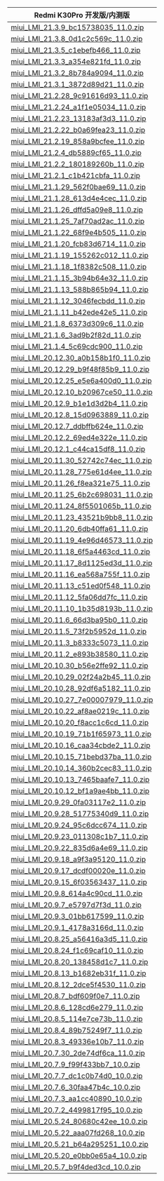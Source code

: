 | Redmi K30Pro  开发版/内测版    |
| ---- |
| [miui_LMI_21.3.9_bc15738035_11.0.zip](https://hugeota.d.miui.com/21.3.9/miui_LMI_21.3.9_bc15738035_11.0.zip)    |
| [miui_LMI_21.3.8_0d1c2c569c_11.0.zip](https://hugeota.d.miui.com/21.3.8/miui_LMI_21.3.8_0d1c2c569c_11.0.zip)    |
| [miui_LMI_21.3.5_c1ebefb466_11.0.zip](https://hugeota.d.miui.com/21.3.5/miui_LMI_21.3.5_c1ebefb466_11.0.zip)    |
| [miui_LMI_21.3.3_a354e821fd_11.0.zip](https://hugeota.d.miui.com/21.3.3/miui_LMI_21.3.3_a354e821fd_11.0.zip)    |
| [miui_LMI_21.3.2_8b784a9094_11.0.zip](https://hugeota.d.miui.com/21.3.2/miui_LMI_21.3.2_8b784a9094_11.0.zip)    |
| [miui_LMI_21.3.1_3872d89d21_11.0.zip](https://hugeota.d.miui.com/21.3.1/miui_LMI_21.3.1_3872d89d21_11.0.zip)    |
| [miui_LMI_21.2.28_9c91616d93_11.0.zip](https://hugeota.d.miui.com/21.2.28/miui_LMI_21.2.28_9c91616d93_11.0.zip)    |
| [miui_LMI_21.2.24_a1f1e05034_11.0.zip](https://hugeota.d.miui.com/21.2.24/miui_LMI_21.2.24_a1f1e05034_11.0.zip)    |
| [miui_LMI_21.2.23_13183af3d3_11.0.zip](https://hugeota.d.miui.com/21.2.23/miui_LMI_21.2.23_13183af3d3_11.0.zip)    |
| [miui_LMI_21.2.22_b0a69fea23_11.0.zip](https://hugeota.d.miui.com/21.2.22/miui_LMI_21.2.22_b0a69fea23_11.0.zip)    |
| [miui_LMI_21.2.19_858a9bcfee_11.0.zip](https://hugeota.d.miui.com/21.2.19/miui_LMI_21.2.19_858a9bcfee_11.0.zip)    |
| [miui_LMI_21.2.4_db5889cf65_11.0.zip](https://hugeota.d.miui.com/21.2.4/miui_LMI_21.2.4_db5889cf65_11.0.zip)    |
| [miui_LMI_21.2.2_180189260b_11.0.zip](https://hugeota.d.miui.com/21.2.2/miui_LMI_21.2.2_180189260b_11.0.zip)    |
| [miui_LMI_21.2.1_c1b421cbfa_11.0.zip](https://hugeota.d.miui.com/21.2.1/miui_LMI_21.2.1_c1b421cbfa_11.0.zip)    |
| [miui_LMI_21.1.29_562f0bae69_11.0.zip](https://hugeota.d.miui.com/21.1.29/miui_LMI_21.1.29_562f0bae69_11.0.zip)    |
| [miui_LMI_21.1.28_613d4e4cec_11.0.zip](https://hugeota.d.miui.com/21.1.28/miui_LMI_21.1.28_613d4e4cec_11.0.zip)    |
| [miui_LMI_21.1.26_dffd5a09e8_11.0.zip](https://hugeota.d.miui.com/21.1.26/miui_LMI_21.1.26_dffd5a09e8_11.0.zip)    |
| [miui_LMI_21.1.25_7af70ad2ac_11.0.zip](https://hugeota.d.miui.com/21.1.25/miui_LMI_21.1.25_7af70ad2ac_11.0.zip)    |
| [miui_LMI_21.1.22_68f9e4b505_11.0.zip](https://hugeota.d.miui.com/21.1.22/miui_LMI_21.1.22_68f9e4b505_11.0.zip)    |
| [miui_LMI_21.1.20_fcb83d6714_11.0.zip](https://hugeota.d.miui.com/21.1.20/miui_LMI_21.1.20_fcb83d6714_11.0.zip)    |
| [miui_LMI_21.1.19_155262c012_11.0.zip](https://hugeota.d.miui.com/21.1.19/miui_LMI_21.1.19_155262c012_11.0.zip)    |
| [miui_LMI_21.1.18_1f8382c508_11.0.zip](https://hugeota.d.miui.com/21.1.18/miui_LMI_21.1.18_1f8382c508_11.0.zip)    |
| [miui_LMI_21.1.15_3b94b64e32_11.0.zip](https://hugeota.d.miui.com/21.1.15/miui_LMI_21.1.15_3b94b64e32_11.0.zip)    |
| [miui_LMI_21.1.13_588b865b94_11.0.zip](https://hugeota.d.miui.com/21.1.13/miui_LMI_21.1.13_588b865b94_11.0.zip)    |
| [miui_LMI_21.1.12_3046fecbdd_11.0.zip](https://hugeota.d.miui.com/21.1.12/miui_LMI_21.1.12_3046fecbdd_11.0.zip)    |
| [miui_LMI_21.1.11_b42ede42e5_11.0.zip](https://hugeota.d.miui.com/21.1.11/miui_LMI_21.1.11_b42ede42e5_11.0.zip)    |
| [miui_LMI_21.1.8_6373d309c6_11.0.zip](https://hugeota.d.miui.com/21.1.8/miui_LMI_21.1.8_6373d309c6_11.0.zip)    |
| [miui_LMI_21.1.6_3ad9b2f82d_11.0.zip](https://hugeota.d.miui.com/21.1.6/miui_LMI_21.1.6_3ad9b2f82d_11.0.zip)    |
| [miui_LMI_21.1.4_5c69cdc900_11.0.zip](https://hugeota.d.miui.com/21.1.4/miui_LMI_21.1.4_5c69cdc900_11.0.zip)    |
| [miui_LMI_20.12.30_a0b158b1f0_11.0.zip](https://hugeota.d.miui.com/20.12.30/miui_LMI_20.12.30_a0b158b1f0_11.0.zip)    |
| [miui_LMI_20.12.29_b9f48f85b9_11.0.zip](https://hugeota.d.miui.com/20.12.29/miui_LMI_20.12.29_b9f48f85b9_11.0.zip)    |
| [miui_LMI_20.12.25_e5e6a400d0_11.0.zip](https://hugeota.d.miui.com/20.12.25/miui_LMI_20.12.25_e5e6a400d0_11.0.zip)    |
| [miui_LMI_20.12.10_b20967ce50_11.0.zip](https://hugeota.d.miui.com/20.12.10/miui_LMI_20.12.10_b20967ce50_11.0.zip)    |
| [miui_LMI_20.12.9_b1e1d3d2b4_11.0.zip](https://hugeota.d.miui.com/20.12.9/miui_LMI_20.12.9_b1e1d3d2b4_11.0.zip)    |
| [miui_LMI_20.12.8_15d0963889_11.0.zip](https://hugeota.d.miui.com/20.12.8/miui_LMI_20.12.8_15d0963889_11.0.zip)    |
| [miui_LMI_20.12.7_ddbffb624e_11.0.zip](https://hugeota.d.miui.com/20.12.7/miui_LMI_20.12.7_ddbffb624e_11.0.zip)    |
| [miui_LMI_20.12.2_69ed4e322e_11.0.zip](https://hugeota.d.miui.com/20.12.2/miui_LMI_20.12.2_69ed4e322e_11.0.zip)    |
| [miui_LMI_20.12.1_c44ca15df8_11.0.zip](https://hugeota.d.miui.com/20.12.1/miui_LMI_20.12.1_c44ca15df8_11.0.zip)    |
| [miui_LMI_20.11.30_52742c74ec_11.0.zip](https://hugeota.d.miui.com/20.11.30/miui_LMI_20.11.30_52742c74ec_11.0.zip)    |
| [miui_LMI_20.11.28_775e61d4ee_11.0.zip](https://hugeota.d.miui.com/20.11.28/miui_LMI_20.11.28_775e61d4ee_11.0.zip)    |
| [miui_LMI_20.11.26_f8ea321e75_11.0.zip](https://hugeota.d.miui.com/20.11.26/miui_LMI_20.11.26_f8ea321e75_11.0.zip)    |
| [miui_LMI_20.11.25_6b2c698031_11.0.zip](https://hugeota.d.miui.com/20.11.25/miui_LMI_20.11.25_6b2c698031_11.0.zip)    |
| [miui_LMI_20.11.24_8f5501065b_11.0.zip](https://hugeota.d.miui.com/20.11.24/miui_LMI_20.11.24_8f5501065b_11.0.zip)    |
| [miui_LMI_20.11.23_43521b9bb8_11.0.zip](https://hugeota.d.miui.com/20.11.23/miui_LMI_20.11.23_43521b9bb8_11.0.zip)    |
| [miui_LMI_20.11.20_6db40ffa61_11.0.zip](https://hugeota.d.miui.com/20.11.20/miui_LMI_20.11.20_6db40ffa61_11.0.zip)    |
| [miui_LMI_20.11.19_4e96d46573_11.0.zip](https://hugeota.d.miui.com/20.11.19/miui_LMI_20.11.19_4e96d46573_11.0.zip)    |
| [miui_LMI_20.11.18_6f5a4463cd_11.0.zip](https://hugeota.d.miui.com/20.11.18/miui_LMI_20.11.18_6f5a4463cd_11.0.zip)    |
| [miui_LMI_20.11.17_8d1125ed3d_11.0.zip](https://hugeota.d.miui.com/20.11.17/miui_LMI_20.11.17_8d1125ed3d_11.0.zip)    |
| [miui_LMI_20.11.16_ea568a755f_11.0.zip](https://hugeota.d.miui.com/20.11.16/miui_LMI_20.11.16_ea568a755f_11.0.zip)    |
| [miui_LMI_20.11.13_c51ed0f548_11.0.zip](https://hugeota.d.miui.com/20.11.13/miui_LMI_20.11.13_c51ed0f548_11.0.zip)    |
| [miui_LMI_20.11.12_5fa06dd7fc_11.0.zip](https://hugeota.d.miui.com/20.11.12/miui_LMI_20.11.12_5fa06dd7fc_11.0.zip)    |
| [miui_LMI_20.11.10_1b35d8193b_11.0.zip](https://hugeota.d.miui.com/20.11.10/miui_LMI_20.11.10_1b35d8193b_11.0.zip)    |
| [miui_LMI_20.11.6_66d3ba95b0_11.0.zip](https://hugeota.d.miui.com/20.11.6/miui_LMI_20.11.6_66d3ba95b0_11.0.zip)    |
| [miui_LMI_20.11.5_73f2b5952d_11.0.zip](https://hugeota.d.miui.com/20.11.5/miui_LMI_20.11.5_73f2b5952d_11.0.zip)    |
| [miui_LMI_20.11.3_b8333c5073_11.0.zip](https://hugeota.d.miui.com/20.11.3/miui_LMI_20.11.3_b8333c5073_11.0.zip)    |
| [miui_LMI_20.11.2_e893b38580_11.0.zip](https://hugeota.d.miui.com/20.11.2/miui_LMI_20.11.2_e893b38580_11.0.zip)    |
| [miui_LMI_20.10.30_b56e2ffe92_11.0.zip](https://hugeota.d.miui.com/20.10.30/miui_LMI_20.10.30_b56e2ffe92_11.0.zip)    |
| [miui_LMI_20.10.29_02f24a2b45_11.0.zip](https://hugeota.d.miui.com/20.10.29/miui_LMI_20.10.29_02f24a2b45_11.0.zip)    |
| [miui_LMI_20.10.28_92df6a5182_11.0.zip](https://hugeota.d.miui.com/20.10.28/miui_LMI_20.10.28_92df6a5182_11.0.zip)    |
| [miui_LMI_20.10.27_7e00007979_11.0.zip](https://hugeota.d.miui.com/20.10.27/miui_LMI_20.10.27_7e00007979_11.0.zip)    |
| [miui_LMI_20.10.22_af8ae0219c_11.0.zip](https://hugeota.d.miui.com/20.10.22/miui_LMI_20.10.22_af8ae0219c_11.0.zip)    |
| [miui_LMI_20.10.20_f8acc1c6cd_11.0.zip](https://hugeota.d.miui.com/20.10.20/miui_LMI_20.10.20_f8acc1c6cd_11.0.zip)    |
| [miui_LMI_20.10.19_71b1f65973_11.0.zip](https://hugeota.d.miui.com/20.10.19/miui_LMI_20.10.19_71b1f65973_11.0.zip)    |
| [miui_LMI_20.10.16_caa34cbde2_11.0.zip](https://hugeota.d.miui.com/20.10.16/miui_LMI_20.10.16_caa34cbde2_11.0.zip)    |
| [miui_LMI_20.10.15_71bebd37ba_11.0.zip](https://hugeota.d.miui.com/20.10.15/miui_LMI_20.10.15_71bebd37ba_11.0.zip)    |
| [miui_LMI_20.10.14_360b2cec83_11.0.zip](https://hugeota.d.miui.com/20.10.14/miui_LMI_20.10.14_360b2cec83_11.0.zip)    |
| [miui_LMI_20.10.13_7465baafe7_11.0.zip](https://hugeota.d.miui.com/20.10.13/miui_LMI_20.10.13_7465baafe7_11.0.zip)    |
| [miui_LMI_20.10.12_bf1a9ae4bb_11.0.zip](https://hugeota.d.miui.com/20.10.12/miui_LMI_20.10.12_bf1a9ae4bb_11.0.zip)    |
| [miui_LMI_20.9.29_0fa03117e2_11.0.zip](https://hugeota.d.miui.com/20.9.29/miui_LMI_20.9.29_0fa03117e2_11.0.zip)    |
| [miui_LMI_20.9.28_51775340d9_11.0.zip](https://hugeota.d.miui.com/20.9.28/miui_LMI_20.9.28_51775340d9_11.0.zip)    |
| [miui_LMI_20.9.24_95c6dcc674_11.0.zip](https://hugeota.d.miui.com/20.9.24/miui_LMI_20.9.24_95c6dcc674_11.0.zip)    |
| [miui_LMI_20.9.23_011308c1b7_11.0.zip](https://hugeota.d.miui.com/20.9.23/miui_LMI_20.9.23_011308c1b7_11.0.zip)    |
| [miui_LMI_20.9.22_835d6a4e69_11.0.zip](https://hugeota.d.miui.com/20.9.22/miui_LMI_20.9.22_835d6a4e69_11.0.zip)    |
| [miui_LMI_20.9.18_a9f3a95120_11.0.zip](https://hugeota.d.miui.com/20.9.18/miui_LMI_20.9.18_a9f3a95120_11.0.zip)    |
| [miui_LMI_20.9.17_dcdf00020e_11.0.zip](https://hugeota.d.miui.com/20.9.17/miui_LMI_20.9.17_dcdf00020e_11.0.zip)    |
| [miui_LMI_20.9.15_6f03563437_11.0.zip](https://hugeota.d.miui.com/20.9.15/miui_LMI_20.9.15_6f03563437_11.0.zip)    |
| [miui_LMI_20.9.8_614a4c90cd_11.0.zip](https://hugeota.d.miui.com/20.9.8/miui_LMI_20.9.8_614a4c90cd_11.0.zip)    |
| [miui_LMI_20.9.7_e5797d7f3d_11.0.zip](https://hugeota.d.miui.com/20.9.7/miui_LMI_20.9.7_e5797d7f3d_11.0.zip)    |
| [miui_LMI_20.9.3_01bb617599_11.0.zip](https://hugeota.d.miui.com/20.9.3/miui_LMI_20.9.3_01bb617599_11.0.zip)    |
| [miui_LMI_20.9.1_4178a3166d_11.0.zip](https://hugeota.d.miui.com/20.9.1/miui_LMI_20.9.1_4178a3166d_11.0.zip)    |
| [miui_LMI_20.8.25_a56416a3d5_11.0.zip](https://hugeota.d.miui.com/20.8.25/miui_LMI_20.8.25_a56416a3d5_11.0.zip)    |
| [miui_LMI_20.8.24_f1c69caf10_11.0.zip](https://hugeota.d.miui.com/20.8.24/miui_LMI_20.8.24_f1c69caf10_11.0.zip)    |
| [miui_LMI_20.8.20_138458d1c7_11.0.zip](https://hugeota.d.miui.com/20.8.20/miui_LMI_20.8.20_138458d1c7_11.0.zip)    |
| [miui_LMI_20.8.13_b1682eb31f_11.0.zip](https://hugeota.d.miui.com/20.8.13/miui_LMI_20.8.13_b1682eb31f_11.0.zip)    |
| [miui_LMI_20.8.12_2dce5f4530_11.0.zip](https://hugeota.d.miui.com/20.8.12/miui_LMI_20.8.12_2dce5f4530_11.0.zip)    |
| [miui_LMI_20.8.7_bdf609f0e7_11.0.zip](https://hugeota.d.miui.com/20.8.7/miui_LMI_20.8.7_bdf609f0e7_11.0.zip)    |
| [miui_LMI_20.8.6_128cd6e279_11.0.zip](https://hugeota.d.miui.com/20.8.6/miui_LMI_20.8.6_128cd6e279_11.0.zip)    |
| [miui_LMI_20.8.5_114e7ce73b_11.0.zip](https://hugeota.d.miui.com/20.8.5/miui_LMI_20.8.5_114e7ce73b_11.0.zip)    |
| [miui_LMI_20.8.4_89b75249f7_11.0.zip](https://hugeota.d.miui.com/20.8.4/miui_LMI_20.8.4_89b75249f7_11.0.zip)    |
| [miui_LMI_20.8.3_49336e10b7_11.0.zip](https://hugeota.d.miui.com/20.8.3/miui_LMI_20.8.3_49336e10b7_11.0.zip)    |
| [miui_LMI_20.7.30_2de74df6ca_11.0.zip](https://hugeota.d.miui.com/20.7.30/miui_LMI_20.7.30_2de74df6ca_11.0.zip)    |
| [miui_LMI_20.7.9_f99f433bb7_10.0.zip](https://hugeota.d.miui.com/20.7.9/miui_LMI_20.7.9_f99f433bb7_10.0.zip)    |
| [miui_LMI_20.7.7_dc1c0b74d0_10.0.zip](https://hugeota.d.miui.com/20.7.7/miui_LMI_20.7.7_dc1c0b74d0_10.0.zip)    |
| [miui_LMI_20.7.6_30faa47b4c_10.0.zip](https://hugeota.d.miui.com/20.7.6/miui_LMI_20.7.6_30faa47b4c_10.0.zip)    |
| [miui_LMI_20.7.3_aa1cc40890_10.0.zip](https://hugeota.d.miui.com/20.7.3/miui_LMI_20.7.3_aa1cc40890_10.0.zip)    |
| [miui_LMI_20.7.2_4499817f95_10.0.zip](https://hugeota.d.miui.com/20.7.2/miui_LMI_20.7.2_4499817f95_10.0.zip)    |
| [miui_LMI_20.5.24_80680c42ee_10.0.zip](https://hugeota.d.miui.com/20.5.24/miui_LMI_20.5.24_80680c42ee_10.0.zip)    |
| [miui_LMI_20.5.22_aaa07fd268_10.0.zip](https://hugeota.d.miui.com/20.5.22/miui_LMI_20.5.22_aaa07fd268_10.0.zip)    |
| [miui_LMI_20.5.21_b64a295251_10.0.zip](https://hugeota.d.miui.com/20.5.21/miui_LMI_20.5.21_b64a295251_10.0.zip)    |
| [miui_LMI_20.5.20_e0bb0e65a4_10.0.zip](https://hugeota.d.miui.com/20.5.20/miui_LMI_20.5.20_e0bb0e65a4_10.0.zip)    |
| [miui_LMI_20.5.7_b9f4ded3cd_10.0.zip](https://hugeota.d.miui.com/20.5.7/miui_LMI_20.5.7_b9f4ded3cd_10.0.zip)    |
